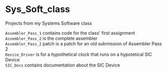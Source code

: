 # Sys_Soft_class
Projects from my Systems Software class

`Assembler_Pass_1` contains code for the class' first assignment<br>
`Assembler_Pass_2` is the complete assembler<br>
`Assembler_Pass_2` patch is a patch for an old submission of Assembler Pass 2<br>
`Device_Driver` is for a hypothetical clock that runs on a hypotetical SIC Device<br>
`SIC_Docs` contains documentation about the SIC Device
